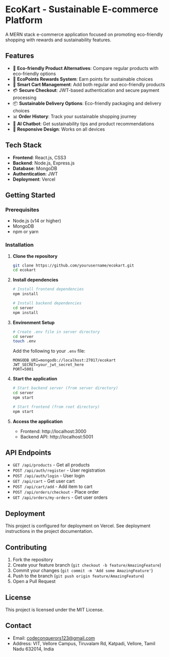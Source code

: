# EcoKart - Sustainable E-commerce Platform

A MERN stack e-commerce application focused on promoting eco-friendly shopping with rewards and sustainability features.

## Features

- 🌱 **Eco-friendly Product Alternatives**: Compare regular products with eco-friendly options
- 🎁 **EcoPoints Rewards System**: Earn points for sustainable choices
- 🛒 **Smart Cart Management**: Add both regular and eco-friendly products
- 💳 **Secure Checkout**: JWT-based authentication and secure payment processing
- 📦 **Sustainable Delivery Options**: Eco-friendly packaging and delivery choices
- 📊 **Order History**: Track your sustainable shopping journey
- 🤖 **AI Chatbot**: Get sustainability tips and product recommendations
- 📱 **Responsive Design**: Works on all devices

## Tech Stack

- **Frontend**: React.js, CSS3
- **Backend**: Node.js, Express.js
- **Database**: MongoDB
- **Authentication**: JWT
- **Deployment**: Vercel

## Getting Started

### Prerequisites

- Node.js (v14 or higher)
- MongoDB
- npm or yarn

### Installation

1. **Clone the repository**
   ```bash
   git clone https://github.com/yourusername/ecokart.git
   cd ecokart
   ```

2. **Install dependencies**
   ```bash
   # Install frontend dependencies
   npm install
   
   # Install backend dependencies
   cd server
   npm install
   ```

3. **Environment Setup**
   ```bash
   # Create .env file in server directory
   cd server
   touch .env
   ```
   
   Add the following to your `.env` file:
   ```
   MONGODB_URI=mongodb://localhost:27017/ecokart
   JWT_SECRET=your_jwt_secret_here
   PORT=5001
   ```

4. **Start the application**
   ```bash
   # Start backend server (from server directory)
   cd server
   npm start
   
   # Start frontend (from root directory)
   npm start
   ```

5. **Access the application**
   - Frontend: http://localhost:3000
   - Backend API: http://localhost:5001

## API Endpoints

- `GET /api/products` - Get all products
- `POST /api/auth/register` - User registration
- `POST /api/auth/login` - User login
- `GET /api/cart` - Get user cart
- `POST /api/cart/add` - Add item to cart
- `POST /api/orders/checkout` - Place order
- `GET /api/orders/my-orders` - Get user orders

## Deployment

This project is configured for deployment on Vercel. See deployment instructions in the project documentation.

## Contributing

1. Fork the repository
2. Create your feature branch (`git checkout -b feature/AmazingFeature`)
3. Commit your changes (`git commit -m 'Add some AmazingFeature'`)
4. Push to the branch (`git push origin feature/AmazingFeature`)
5. Open a Pull Request

## License

This project is licensed under the MIT License.

## Contact

- Email: codeconquerors123@gmail.com
- Address: VIT, Vellore Campus, Tiruvalam Rd, Katpadi, Vellore, Tamil Nadu 632014, India
